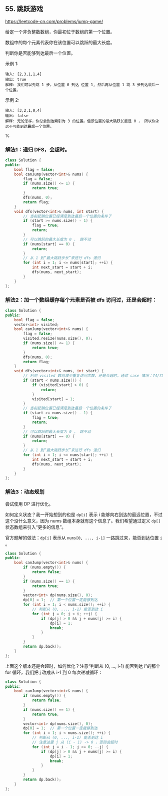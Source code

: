 ## 55. 跳跃游戏

https://leetcode-cn.com/problems/jump-game/

给定一个非负整数数组，你最初位于数组的第一个位置。

数组中的每个元素代表你在该位置可以跳跃的最大长度。

判断你是否能够到达最后一个位置。

示例 1:

```
输入: [2,3,1,1,4]
输出: true
解释: 我们可以先跳 1 步，从位置 0 到达 位置 1, 然后再从位置 1 跳 3 步到达最后一个位置。
```

示例 2:

```
输入: [3,2,1,0,4]
输出: false
解释: 无论怎样，你总会到达索引为 3 的位置。但该位置的最大跳跃长度是 0 ， 所以你永远不可能到达最后一个位置。
```

%

### 解法1：递归 DFS，会超时。

```cpp
class Solution {
public:
    bool flag = false;
    bool canJump(vector<int>& nums) {
        flag = false;
        if (nums.size() <= 1) {
            return true;
        }
        dfs(nums, 0);
        return flag;
    }
    void dfs(vector<int>& nums, int start) {
        // 当前起跳位置已经满足到达最后一个位置的条件了
        if (start >= nums.size() - 1) {
            flag = true;
            return;
        }
        // 可以跳跃的最大长度为 0 ， 跳不动
        if (nums[start] == 0) {
            return;
        }
        // 从 1 到“最大跳跃步长”来进行 dfs 递归
        for (int i = 1; i <= nums[start]; ++i) {
            int next_start = start + i;
            dfs(nums, next_start);
        }
    }
};
```

### 解法2：加一个数组缓存每个元素是否被 dfs 访问过，还是会超时：

```cpp
class Solution {
public:
    bool flag = false;
    vector<int> visited;
    bool canJump(vector<int>& nums) {
        flag = false;
        visited.resize(nums.size(), 0);
        if (nums.size() <= 1) {
            return true;
        }
        dfs(nums, 0);
        return flag;
    }
    void dfs(vector<int>& nums, int start) {
        // 利用 visited 数组减少重复访问次数，还是会超时，通过 case 情况：74/75
        if (start < nums.size()) {
            if (visited[start] > 0) {
                return;
            }
            visited[start] = 1;
        }
        // 当前起跳位置已经满足到达最后一个位置的条件了
        if (start >= nums.size() - 1) {
            flag = true;
            return;
        }
        // 可以跳跃的最大长度为 0 ， 跳不动
        if (nums[start] == 0) {
            return;
        }
        // 从 1 到“最大跳跃步长”来进行 dfs 递归
        for (int i = 1; i <= nums[start]; ++i) {
            int next_start = start + i;
            dfs(nums, next_start);
        }
    }
};
```

### 解法3：动态规划

尝试使用 DP 进行优化。

如何定义状态？我一开始想到的也是 `dp[i]` 表示 i 能够向右到达的最远位置，不过这个没什么意义，因为 nums 数组本身就有这个信息了。我们希望通过定义 `dp[]` 状态数组来引入“更多的信息”。

官方题解的做法：`dp[i]` 表示从 `nums[0, ..., i-1]` 一路跳过来，能否到达位置 `i` 。

```cpp
class Solution {
public:
    bool canJump(vector<int>& nums) {
        if (nums.empty()) {
            return false;
        }
        if (nums.size() == 1) {
            return true;
        }
        vector<int> dp(nums.size(), 0);
        dp[0] = 1;  // 第一个位置一定能够到达
        for (int i = 1; i < nums.size(); ++i) {
            // 判断从 (0, ..., i-1) 能否到达 i
            for (int j = 0; j < i; ++j) {
                if (dp[j] > 0 && j + nums[j] >= i) {
                    dp[i] = 1;
                    break;
                }
            }
        }
        return dp.back();
    }
};
```

上面这个版本还是会超时，如何优化？注意“判断从 (0, ..., i-1) 能否到达 i”的那个 for 循环，我们把 j 改成从 i-1 到 0 每次递减循环：

```cpp
class Solution {
public:
    bool canJump(vector<int>& nums) {
        if (nums.empty()) {
            return false;
        }
        if (nums.size() == 1) {
            return true;
        }
        vector<int> dp(nums.size(), 0);
        dp[0] = 1;  // 第一个位置一定能够到达
        for (int i = 1; i < nums.size(); ++i) {
            // 判断从 (0, ..., i-1) 能否到达 i
            // 注意这里 j 从 (i - 1) -> 0 ，否则会超时
            for (int j = i - 1; j >= 0; --j) {
                if (dp[j] > 0 && j + nums[j] >= i) {
                    dp[i] = 1;
                    break;
                }
            }
        }
        return dp.back();
    }
};
```

